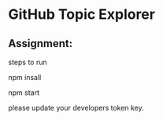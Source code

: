 # GitHub Topic Explorer

## Assignment:

 steps to run 

 npm insall

 npm start

 please update your developers token key.
